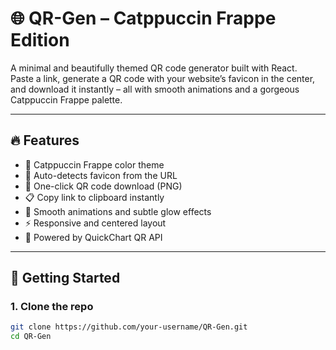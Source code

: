 # 🌐 QR-Gen – Catppuccin Frappe Edition

A minimal and beautifully themed QR code generator built with React.  
Paste a link, generate a QR code with your website’s favicon in the center, and download it instantly – all with smooth animations and a gorgeous Catppuccin Frappe palette.

---

## 🔥 Features

- 🎨 Catppuccin Frappe color theme
- 🧠 Auto-detects favicon from the URL
- 💾 One-click QR code download (PNG)
- 📋 Copy link to clipboard instantly
- 🔁 Smooth animations and subtle glow effects
- ⚡ Responsive and centered layout
- 🔐 Powered by QuickChart QR API

---

## 🚀 Getting Started

### 1. Clone the repo

```bash
git clone https://github.com/your-username/QR-Gen.git
cd QR-Gen
```

